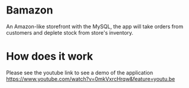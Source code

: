 # Bamazon

An Amazon-like storefront with the MySQL, the app will take orders from customers and deplete stock from store's inventory.

# How does it work

Please see the youtube link to see a demo of the application
https://www.youtube.com/watch?v=0mkVxrcHrqw&feature=youtu.be
